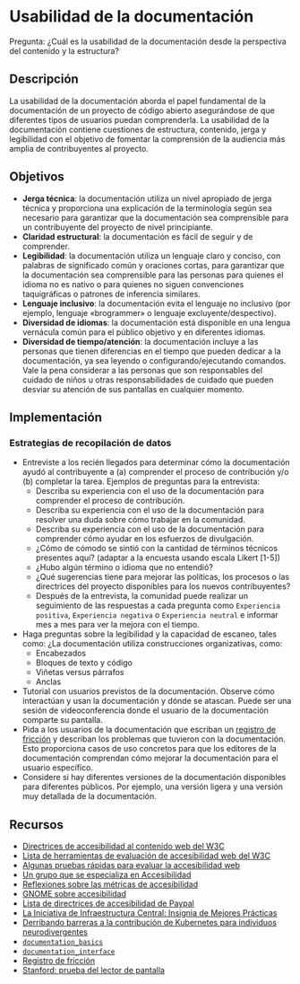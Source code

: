 # Usabilidad de la documentación

Pregunta: ¿Cuál es la usabilidad de la documentación desde la perspectiva del contenido y la estructura?


## Descripción

La usabilidad de la documentación aborda el papel fundamental de la documentación de un proyecto de código abierto asegurándose de que diferentes tipos de usuarios puedan comprenderla. La usabilidad de la documentación contiene cuestiones de estructura, contenido, jerga y legibilidad con el objetivo de fomentar la comprensión de la audiencia más amplia de contribuyentes al proyecto.


## Objetivos
* **Jerga técnica**: la documentación utiliza un nivel apropiado de jerga técnica y proporciona una explicación de la terminología según sea necesario para garantizar que la documentación sea comprensible para un contribuyente del proyecto de nivel principiante.
* **Claridad estructural**: la documentación es fácil de seguir y de comprender.
* **Legibilidad**: la documentación utiliza un lenguaje claro y conciso, con palabras de significado común y oraciones cortas, para garantizar que la documentación sea comprensible para las personas para quienes el idioma no es nativo o para quienes no siguen convenciones taquigráficas o patrones de inferencia similares.
* **Lenguaje inclusivo**: la documentación evita el lenguaje no inclusivo (por ejemplo, lenguaje «brogrammer» o lenguaje excluyente/despectivo).
* **Diversidad de idiomas**: la documentación está disponible en una lengua vernácula común para el público objetivo y en diferentes idiomas.
* **Diversidad de tiempo/atención**: la documentación incluye a las personas que tienen diferencias en el tiempo que pueden dedicar a la documentación, ya sea leyendo o configurando/ejecutando comandos. Vale la pena considerar a las personas que son responsables del cuidado de niños u otras responsabilidades de cuidado que pueden desviar su atención de sus pantallas en cualquier momento.

## Implementación

### Estrategias de recopilación de datos

* Entreviste a los recién llegados para determinar cómo la documentación ayudó al contribuyente a (a) comprender el proceso de contribución y/o (b) completar la tarea. Ejemplos de preguntas para la entrevista:
  * Describa su experiencia con el uso de la documentación para comprender el proceso de contribución.
  * Describa su experiencia con el uso de la documentación para resolver una duda sobre cómo trabajar en la comunidad.
  * Describa su experiencia con el uso de la documentación para comprender cómo ayudar en los esfuerzos de divulgación.
  * ¿Cómo de cómodo se sintió con la cantidad de términos técnicos presentes aquí? (adaptar a la encuesta usando escala Likert [1-5])
  * ¿Hubo algún término o idioma que no entendió?
  * ¿Qué sugerencias tiene para mejorar las políticas, los procesos o las directrices del proyecto disponibles para los nuevos contribuyentes?
  * Después de la entrevista, la comunidad puede realizar un seguimiento de las respuestas a cada pregunta como `Experiencia positiva`, `Experiencia negativa` o `Experiencia neutral` e informar mes a mes para ver la mejora con el tiempo.
* Haga preguntas sobre la legibilidad y la capacidad de escaneo, tales como: ¿La documentación utiliza construcciones organizativas, como:
  * Encabezados
  * Bloques de texto y código
  * Viñetas versus párrafos
  * Anclas
* Tutorial con usuarios previstos de la documentación. Observe cómo interactúan y usan la documentación y dónde se atascan. Puede ser una sesión de videoconferencia donde el usuario de la documentación comparte su pantalla.
* Pida a los usuarios de la documentación que escriban un [registro de fricción](https://devrel.net/developer-experience/an-introduction-to-friction-logging) y describan los problemas que tuvieron con la documentación. Esto proporciona casos de uso concretos para que los editores de la documentación comprendan cómo mejorar la documentación para el usuario específico.
* Considere si hay diferentes versiones de la documentación disponibles para diferentes públicos. Por ejemplo, una versión ligera y una versión muy detallada de la documentación.



## Recursos

* [Directrices de accesibilidad al contenido web del W3C](https://www.w3.org/WAI/standards-guidelines/wcag/)
* [Lista de herramientas de evaluación de accesibilidad web del W3C](https://www.w3.org/WAI/ER/tools/)
* [Algunas pruebas rápidas para evaluar la accesibilidad web](https://a11yproject.com/#Quick-tests)
* [Un grupo que se especializa en Accesibilidad](https://knowbility.org/services/document-accessibility/)
* [Reflexiones sobre las métricas de accesibilidad](https://www.boia.org/blog/3-times-accessibility-and-disability-stats-matter-and-3-times-they-dont)
* [GNOME sobre accesibilidad ](https://wiki.gnome.org/Accessibility)
* [Lista de directrices de accesibilidad de Paypal](http://paypal.github.io/a11y/)
* [La Iniciativa de Infraestructura Central: Insignia de Mejores Prácticas](https://bestpractices.coreinfrastructure.org/en)
* [Derribando barreras a la contribución de Kubernetes para individuos neurodivergentes](https://static.sched.com/hosted_files/kcsna2019/05/Breaking%20Down%20Barriers%20to%20Kubernetes%20Contribution%20for%20Neurodivergent%20Individuals%20%282%29.pdf)
* [`documentation_basics`](https://github.com/coreinfrastructure/best-practices-badge/blob/master/doc/criteria.md#documentation_basics)
* [`documentation_interface`](https://github.com/coreinfrastructure/best-practices-badge/blob/master/doc/criteria.md#documentation_interface)
* [Registro de fricción](https://devrel.net/developer-experience/an-introduction-to-friction-logging)
* [Stanford: prueba del lector de pantalla](https://soap.stanford.edu/tips/screen-reader-testing)
